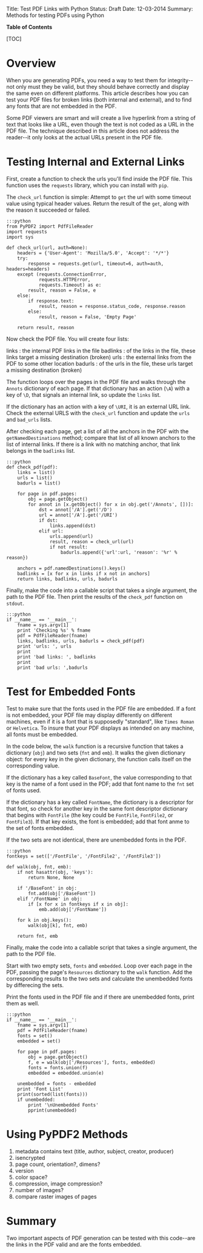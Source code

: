 Title: Test PDF Links with Python
Status: Draft
Date: 12-03-2014
Summary: Methods for testing PDFs using Python

**Table of Contents**

[TOC]

# Overview

When you are generating PDFs, you need a way to test them for integrity--not only must they be valid, but they should behave correctly and display the same even on different platforms. This article describes how you can test your PDF files for broken links (both internal and external), and to find any fonts that are not embedded in the PDF.

Some PDF viewers are smart and will create a live hyperlink from a string of text that looks like a URL, even though the text is not coded as a URL in the PDF file. The technique described in this article does not address the reader--it only looks at the actual URLs present in the PDF file.

# Testing Internal and External Links

First, create a function to check the urls you'll find inside the PDF file. This function uses the `requests` library, which you can install with `pip`. 

The `check_url` function is simple: Attempt to `get` the url with some timeout value using typical header values. Return the result of the `get`, along with the reason it succeeded or failed.

    :::python
    from PyPDF2 import PdfFileReader
    import requests
    import sys

    def check_url(url, auth=None):
        headers = {'User-Agent': 'Mozilla/5.0', 'Accept': '*/*'}
        try:
            response = requests.get(url, timeout=6, auth=auth, headers=headers)
        except (requests.ConnectionError,
                requests.HTTPError,
                requests.Timeout) as e:
            result, reason = False, e
        else:
            if response.text:
                result, reason = response.status_code, response.reason
            else:
                result, reason = False, 'Empty Page'

        return result, reason

Now check the PDF file. You will create four lists:

links
: the internal PDF links in the file
badlinks
: of the links in the file, these links target a missing destination (broken)
urls
: the external links from the PDF to some other location
badurls
: of the urls in the file, these urls target a missing destination (broken)

The function loops over the pages in the PDF file and walks through the `Annots` dictionary of each page. If that dictionary has an action (`\A`) with a key of `\D`, that signals an internal link, so update the `links` list.

If the dictionary has an action with a key of `\URI`, it is an external URL link. Check the external URLS with the `check_url` function and update the `urls` and `bad_urls` lists.

After checking each page, get a list of all the anchors in the PDF with the `getNamedDestinations` method; compare that list of all known anchors to the list of internal links. If there is a link with no matching anchor, that link belongs in the `badlinks` list.

    :::python
    def check_pdf(pdf):
        links = list()
        urls = list()
        badurls = list()

        for page in pdf.pages:
            obj = page.getObject()
            for annot in [x.getObject() for x in obj.get('/Annots', [])]:
                dst = annot['/A'].get('/D')
                url = annot['/A'].get('/URI')
                if dst:
                    links.append(dst)
                elif url:
                    urls.append(url)
                    result, reason = check_url(url)
                    if not result:
                        badurls.append({'url':url, 'reason': '%r' % reason})

        anchors = pdf.namedDestinations().keys()
        badlinks = [x for x in links if x not in anchors]
        return links, badlinks, urls, badurls

Finally, make the code into a callable script that takes a single argument, the path to the PDF file. Then print the results of the `check_pdf` function on `stdout`.

    :::python
    if __name__ == '__main__':
        fname = sys.argv[1]
        print 'Checking %s' % fname
        pdf = PdfFileReader(fname)
        links, badlinks, urls, badurls = check_pdf(pdf)
        print 'urls: ', urls
        print
        print 'bad links: ', badlinks
        print
        print 'bad urls: ',badurls



# Test for Embedded Fonts

Test to make sure that the fonts used in the PDF file are embedded. If a font is not embedded, your PDF file may display differently on different machines, even if it is a font that is supposedly "standard", like `Times Roman` or `Helvetica`. To insure that your PDF displays as intended on any machine, all fonts must be embedded.

In the code below, the `walk` function is a recursive function that takes a dictionary (`obj`) and two sets (`fnt` and `emb`). It walks the given dictionary object: for every key in the given dictionary, the function calls itself on the corresponding value.

If the dictionary has a key called `BaseFont`, the value corresponding to that key is the name of a font used in the PDF; add that font name to the `fnt` set of fonts used.

If the dictionary has a key called `FontName`, the dictionary is a descriptor for that font, so check for another key in the same font descriptor dictionary that begins with `FontFile` (the key could be `FontFile`, `FontFile2`, or `FontFile3`). If that key exists, the font is embedded; add that font anme to the set of fonts embedded.

If the two sets are not identical, there are unembedded fonts in the PDF.

    :::python
    fontkeys = set(['/FontFile', '/FontFile2', '/FontFile3'])
    
    def walk(obj, fnt, emb):
        if not hasattr(obj, 'keys'):
            return None, None
        
        if '/BaseFont' in obj:
            fnt.add(obj['/BaseFont'])
        elif '/FontName' in obj:
            if [x for x in fontkeys if x in obj]:
                emb.add(obj['/FontName'])
     
        for k in obj.keys():
            walk(obj[k], fnt, emb)
        
        return fnt, emb

Finally, make the code into a callable script that takes a single argument, the path to the PDF file. 

Start with two empty sets, `fonts` and `embedded`. Loop over each page in the PDF, passing the page's `Resources` dictionary to the `walk` function. Add the corresponding results to the two sets and calculate the unembedded fonts by differecing the sets.

Print the fonts used in the PDF file and if there are unembedded fonts, print them as well.

    :::python
    if __name__ == '__main__':
        fname = sys.argv[1]
        pdf = PdfFileReader(fname)
        fonts = set()
        embedded = set()
        
        for page in pdf.pages:
            obj = page.getObject()
            f, e = walk(obj['/Resources'], fonts, embedded)
            fonts = fonts.union(f)
            embedded = embedded.union(e)
        
        unembedded = fonts - embedded
        print 'Font List'
        print(sorted(list(fonts)))
        if unembedded:
            print '\nUnembedded Fonts'
            pprint(unembedded)

# Using PyPDF2 Methods 

1. metadata contains text (title, author, subject, creator, producer)
2. isencrypted
3. page count, orientation?, dimens?
4. version
5. color space?
6. compression, image compression?
7. number of images?
8. compare raster images of pages


# Summary

Two important aspects of PDF generation can be tested with this code--are the links in the PDF valid and are the fonts embedded. 
